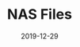 ---
title: NAS Files
date: 2019-12-29
draft: true
type: Side Project
project start: December 2019
project end: 
thumbnail: /media/default/preview_225_dark.jpg
---
